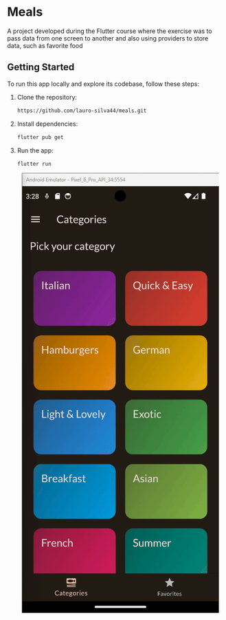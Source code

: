 # Meals

A project developed during the Flutter course where the exercise was to pass data from one screen to another and also using providers to store data, such as favorite food

## Getting Started

To run this app locally and explore its codebase, follow these steps:

1. Clone the repository:
   ```bash
   https://github.com/lauro-silva44/meals.git
   ```
2. Install dependencies:
   ```bash
   flutter pub get
   ```
3. Run the app:
   ```bash
   flutter run
   ```
   <div align ="center" >
   <img src ="github_cover/cover.gif" with="50%"/>
   </div>
